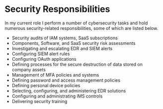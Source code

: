 # Security Responsibilities

In my current role I perform a number of cybersecurity tasks and hold numerous security-related responsibilities, some of which are listed below.

* Security audits of IAM systems, SaaS subscriptions
* Components, Software, and SaaS security risk assessments
* Investigating and escalating EDR and SIEM alerts
* Configuring SIEM alert rules
* Configuring OAuth applications
* Defining processes for the secure destruction of data stored on company assets
* Management of MFA policies and systems
* Defining password and access management policies
* Defining personal device policies
* Selecting, configuring, and administering EDR solutions
* Configuring and administrating IMS controls
* Delivering security training
